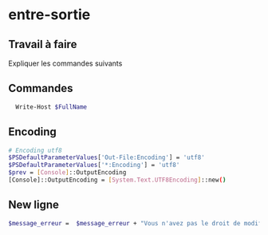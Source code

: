 # entre-sortie

## Travail à faire 

Expliquer les commandes suivants

## Commandes 

```bash
  Write-Host $FullName
```

## Encoding


```bash
# Encoding utf8
$PSDefaultParameterValues['Out-File:Encoding'] = 'utf8'
$PSDefaultParameterValues['*:Encoding'] = 'utf8'
$prev = [Console]::OutputEncoding
[Console]::OutputEncoding = [System.Text.UTF8Encoding]::new()
```

## New ligne 

```bash
$message_erreur =  $message_erreur + "Vous n'avez pas le droit de modifier le fichier : $file `n"

```